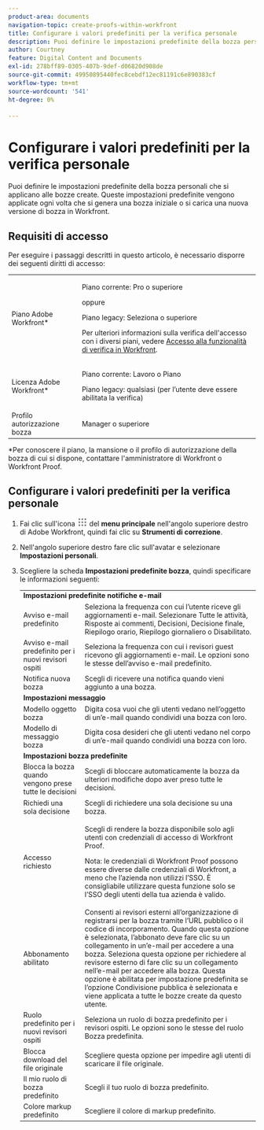 ```yaml
---
product-area: documents
navigation-topic: create-proofs-within-workfront
title: Configurare i valori predefiniti per la verifica personale
description: Puoi definire le impostazioni predefinite della bozza personali che si applicano alle bozze create. Queste impostazioni predefinite vengono applicate ogni volta che si genera una bozza iniziale o si carica una nuova versione di bozza in Workfront.
author: Courtney
feature: Digital Content and Documents
exl-id: 278bff89-0305-407b-9def-d06820d908de
source-git-commit: 49950895440fec8cebdf12ec81191c6e890383cf
workflow-type: tm+mt
source-wordcount: '541'
ht-degree: 0%

---
```


# Configurare i valori predefiniti per la verifica personale

Puoi definire le impostazioni predefinite della bozza personali che si applicano alle bozze create. Queste impostazioni predefinite vengono applicate ogni volta che si genera una bozza iniziale o si carica una nuova versione di bozza in Workfront.

## Requisiti di accesso

Per eseguire i passaggi descritti in questo articolo, è necessario disporre dei seguenti diritti di accesso:

<table style="table-layout:auto"> 
 <col> 
 <col> 
 <tbody> 
  <tr> 
   <td role="rowheader">Piano Adobe Workfront*</td> 
   <td> <p>Piano corrente: Pro o superiore</p> <p>oppure</p> <p>Piano legacy: Seleziona o superiore</p> <p>Per ulteriori informazioni sulla verifica dell'accesso con i diversi piani, vedere <a href="/help/quicksilver/administration-and-setup/manage-workfront/configure-proofing/access-to-proofing-functionality.md" class="MCXref xref">Accesso alla funzionalità di verifica in Workfront</a>.</p> </td> 
  </tr> 
  <tr> 
   <td role="rowheader">Licenza Adobe Workfront*</td> 
   <td> <p>Piano corrente: Lavoro o Piano</p> <p>Piano legacy: qualsiasi (per l’utente deve essere abilitata la verifica)</p> </td> 
  </tr> 
  <tr> 
   <td role="rowheader">Profilo autorizzazione bozza </td> 
   <td>Manager o superiore</td> 
  </tr> 
 </tbody> 
</table>

&#42;Per conoscere il piano, la mansione o il profilo di autorizzazione della bozza di cui si dispone, contattare l&#39;amministratore di Workfront o Workfront Proof.

## Configurare i valori predefiniti per la verifica personale

1. Fai clic sull&#39;icona ![](assets/main-menu-icon.png) del **menu principale** nell&#39;angolo superiore destro di Adobe Workfront, quindi fai clic su **Strumenti di correzione**.

1. Nell&#39;angolo superiore destro fare clic sull&#39;avatar e selezionare **Impostazioni personali**.
1. Scegliere la scheda **Impostazioni predefinite bozza**, quindi specificare le informazioni seguenti:

   <table style="table-layout:auto"> 
    <col> 
    <col> 
    <tbody> 
     <tr> 
      <td colspan="2"><strong>Impostazioni predefinite notifiche e-mail</strong> </td> 
     </tr> 
     <tr> 
      <td>Avviso e-mail predefinito</td> 
      <td>Seleziona la frequenza con cui l’utente riceve gli aggiornamenti e-mail. Selezionare Tutte le attività, Risposte ai commenti, Decisioni, Decisione finale, Riepilogo orario, Riepilogo giornaliero o Disabilitato.</td> 
     </tr> 
     <tr> 
      <td>Avviso e-mail predefinito per i nuovi revisori ospiti</td> 
      <td>Seleziona la frequenza con cui i revisori guest ricevono gli aggiornamenti e-mail. Le opzioni sono le stesse dell’avviso e-mail predefinito.</td> 
     </tr> 
     <tr> 
      <td>Notifica nuova bozza</td> 
      <td>Scegli di ricevere una notifica quando vieni aggiunto a una bozza.</td> 
     </tr> 
     <tr> 
      <td colspan="2"><strong>Impostazioni messaggio</strong> </td> 
     </tr> 
     <tr> 
      <td>Modello oggetto bozza</td> 
      <td>Digita cosa vuoi che gli utenti vedano nell’oggetto di un’e-mail quando condividi una bozza con loro.</td> 
     </tr> 
     <tr> 
      <td>Modello di messaggio bozza</td> 
      <td>Digita cosa desideri che gli utenti vedano nel corpo di un’e-mail quando condividi una bozza con loro.</td> 
     </tr> 
     <tr> 
      <td colspan="2"><strong>Impostazioni bozza predefinite</strong> </td> 
     </tr> 
     <tr> 
      <td>Blocca la bozza quando vengono prese tutte le decisioni</td> 
      <td>Scegli di bloccare automaticamente la bozza da ulteriori modifiche dopo aver preso tutte le decisioni.</td> 
     </tr> 
     <tr> 
      <td>Richiedi una sola decisione</td> 
      <td>Scegli di richiedere una sola decisione su una bozza.</td> 
     </tr> 
     <tr> 
      <td>Accesso richiesto</td> 
      <td> <p>Scegli di rendere la bozza disponibile solo agli utenti con credenziali di accesso di Workfront Proof.</p> <p>Nota: le credenziali di Workfront Proof possono essere diverse dalle credenziali di Workfront, a meno che l’azienda non utilizzi l’SSO. È consigliabile utilizzare questa funzione solo se l’SSO degli utenti della tua azienda è valido.</p> </td> 
     </tr> 
     <tr> 
      <td>Abbonamento abilitato</td> 
      <td>Consenti ai revisori esterni all’organizzazione di registrarsi per la bozza tramite l’URL pubblico o il codice di incorporamento. Quando questa opzione è selezionata, l’abbonato deve fare clic su un collegamento in un’e-mail per accedere a una bozza. Seleziona questa opzione per richiedere al revisore esterno di fare clic su un collegamento nell’e-mail per accedere alla bozza. Questa opzione è abilitata per impostazione predefinita se l’opzione Condivisione pubblica è selezionata e viene applicata a tutte le bozze create da questo utente. </td> 
     </tr> 
     <tr> 
      <td>Ruolo predefinito per i nuovi revisori ospiti</td> 
      <td>Seleziona un ruolo di bozza predefinito per i revisori ospiti. Le opzioni sono le stesse del ruolo Bozza predefinita.</td> 
     </tr> 
     <tr> 
      <td>Blocca download del file originale</td> 
      <td>Scegliere questa opzione per impedire agli utenti di scaricare il file originale. </td> 
     </tr> 
     <tr> 
      <td>Il mio ruolo di bozza predefinito</td> 
      <td>Scegli il tuo ruolo di bozza predefinito. </td> 
     </tr> 
     <tr> 
      <td>Colore markup predefinito</td> 
      <td>Scegliere il colore di markup predefinito. </td> 
     </tr> 
    </tbody> 
   </table>
